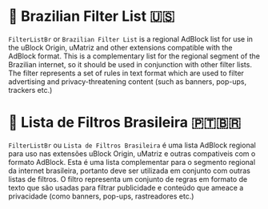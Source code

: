 # :page_facing_up: Brazilian Filter List :us:
`FilterListBr` or `Brazilian Filter List` is a regional AdBlock list for use in the uBlock Origin, uMatriz and other extensions compatible with the AdBlock format. 
This is a complementary list for the regional segment of the Brazilian internet, so it should be used in conjunction with other filter lists. The filter represents a set of rules in text format which are used to filter advertising and privacy-threatening content (such as banners, pop-ups, trackers etc.)

# :page_facing_up: Lista de Filtros Brasileira :portugal::brazil:
`FilterListBr` ou `Lista de Filtros Brasileira` é uma lista AdBlock regional para uso nas extensões uBlock Origin, uMatriz e outras compativeis com o formato AdBlock. Esta é uma lista complementar para o segmento regional da internet brasileira, portanto deve ser utilizada em conjunto com outras listas de filtros. O filtro representa um conjunto de regras em formato de texto que são usadas para filtrar publicidade e conteúdo que ameace a privacidade (como banners, pop-ups, rastreadores etc.)
